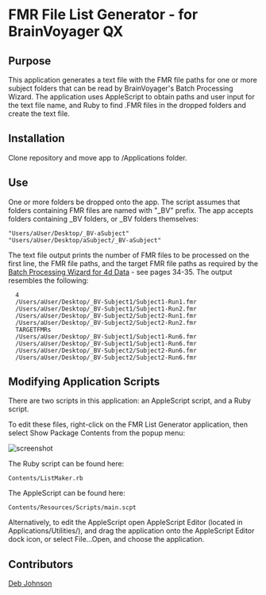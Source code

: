 # FMR File List Generator - for BrainVoyager QX

## Purpose

This application generates a text file with the FMR file paths for one or more subject folders that can be read by BrainVoyager's Batch Processing Wizard.
The application uses AppleScript to obtain paths and user input for the text file name, and Ruby to find .FMR files in the dropped folders and create the text file.

## Installation

Clone repository and move app to /Applications folder.

## Use

One or more folders be dropped onto the app.
The script assumes that folders containing FMR files are named with "_BV" prefix.
The app accepts folders containing _BV folders, or _BV folders themselves:

    "Users/aUser/Desktop/_BV-aSubject"
    "Users/aUser/Desktop/aSubject/_BV-aSubject"

The text file output prints the number of FMR files to be processed on the first line, the FMR file paths, and the target FMR file paths as required by the [Batch Processing Wizard for 4d Data](http://support.brainvoyager.com/documents/Available_Tools/Available_Scripts/batchprocessingwizard/ManualFor4dDataWizard_v14_BVQX24_Jul2012.pdf/) - see pages 34-35. The output resembles the following:

      4
      /Users/aUser/Desktop/_BV-Subject1/Subject1-Run1.fmr
      /Users/aUser/Desktop/_BV-Subject1/Subject1-Run2.fmr
      /Users/aUser/Desktop/_BV-Subject2/Subject2-Run1.fmr
      /Users/aUser/Desktop/_BV-Subject2/Subject2-Run2.fmr
      TARGETFMRs
      /Users/aUser/Desktop/_BV-Subject1/Subject1-Run6.fmr
      /Users/aUser/Desktop/_BV-Subject1/Subject1-Run6.fmr
      /Users/aUser/Desktop/_BV-Subject2/Subject2-Run6.fmr
      /Users/aUser/Desktop/_BV-Subject2/Subject2-Run6.fmr
      
## Modifying Application Scripts

There are two scripts in this application: an AppleScript script, and a Ruby script. 

To edit these files, right-click on the FMR List Generator application, then select Show Package Contents from the popup menu:

![screenshot](https://raw.github.com/tarrlab/FMR-File-List-Generator/master/README_Images/screenshot1.png)
    
The Ruby script can be found here:

    Contents/ListMaker.rb

The AppleScript can be found here:

    Contents/Resources/Scripts/main.scpt
    
Alternatively, to edit the AppleScript open AppleScript Editor (located in Applications/Utilities/), and drag the application onto the AppleScript Editor dock icon, or select File...Open, and choose the application.

## Contributors

[Deb Johnson](https://github.com/debjohnson)